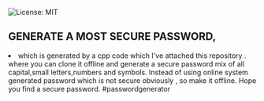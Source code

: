 ![License: MIT](https://img.shields.io/badge/License-MIT-yellow.svg)
## GENERATE A MOST SECURE PASSWORD,  
<li>
which is generated by a cpp code which I've attached this repository .
  </li>
where you can clone it offline and generate a secure password mix of all capital,small letters,numbers and symbols.
Instead of using online system generated password which is not secure obviously ,
so make it offline.
Hope you find a secure password.
#passwordgenerator 
